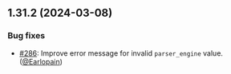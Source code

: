 ## 1.31.2 (2024-03-08)

### Bug fixes

- [#286](https://github.com/rubocop/rubocop-ast/pull/286): Improve error message for invalid `parser_engine` value. ([@Earlopain][])

[@Earlopain]: https://github.com/Earlopain
